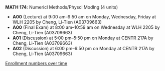 **MATH 174**: Numericl Methods/Physcl Modlng (4 units)

- **A00** (Lecture) at 9:00 am–9:50 am on Monday, Wednesday, Friday at WLH 2205 by Cheng, Li-Tien (A03709663)
- **A00** (Final Exam) at 8:00 am–10:59 am on Wednesday at WLH 2205 by Cheng, Li-Tien (A03709663)
- **A01** (Discussion) at 5:00 pm–5:50 pm on Monday at CENTR 217A by Cheng, Li-Tien (A03709663)
- **A02** (Discussion) at 6:00 pm–6:50 pm on Monday at CENTR 217A by Cheng, Li-Tien (A03709663)

[Enrollment numbers over time](./MATH174.tsv)
